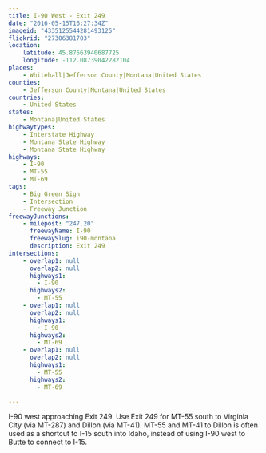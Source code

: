 ```yaml
---
title: I-90 West - Exit 249
date: "2016-05-15T16:27:34Z"
imageid: "4335125544281493125"
flickrid: "27306381703"
location:
    latitude: 45.87663940687725
    longitude: -112.08739042282104
places:
    - Whitehall|Jefferson County|Montana|United States
counties:
    - Jefferson County|Montana|United States
countries:
    - United States
states:
    - Montana|United States
highwaytypes:
    - Interstate Highway
    - Montana State Highway
    - Montana State Highway
highways:
    - I-90
    - MT-55
    - MT-69
tags:
    - Big Green Sign
    - Intersection
    - Freeway Junction
freewayJunctions:
    - milepost: "247.20"
      freewayName: I-90
      freewaySlug: i90-montana
      description: Exit 249
intersections:
    - overlap1: null
      overlap2: null
      highways1:
        - I-90
      highways2:
        - MT-55
    - overlap1: null
      overlap2: null
      highways1:
        - I-90
      highways2:
        - MT-69
    - overlap1: null
      overlap2: null
      highways1:
        - MT-55
      highways2:
        - MT-69

---
```

I-90 west approaching Exit 249.  Use Exit 249 for MT-55 south to Virginia City (via MT-287) and Dillon (via MT-41).  MT-55 and MT-41 to Dillon is often used as a shortcut to I-15 south into Idaho, instead of using I-90 west to Butte to connect to I-15.